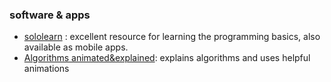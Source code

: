 ### software & apps

- [sololearn](www.sololearn.com]) : excellent resource for learning the programming basics, also available as mobile apps.
- [Algorithms animated&explained](https://apps.apple.com/de/app/algorithms-explained-animated/id1047532631?l=en): explains algorithms and uses helpful animations 
